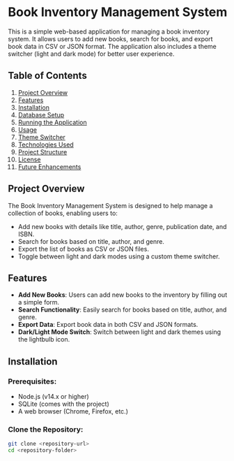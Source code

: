 # Book Inventory Management System

This is a simple web-based application for managing a book inventory system. It allows users to add new books, search for books, and export book data in CSV or JSON format. The application also includes a theme switcher (light and dark mode) for better user experience.

## Table of Contents

1. [Project Overview](#project-overview)
2. [Features](#features)
3. [Installation](#installation)
4. [Database Setup](#database-setup)
5. [Running the Application](#running-the-application)
6. [Usage](#usage)
7. [Theme Switcher](#theme-switcher)
8. [Technologies Used](#technologies-used)
9. [Project Structure](#project-structure)
10. [License](#license)
11. [Future Enhancements](#future-enhancements)

## Project Overview

The Book Inventory Management System is designed to help manage a collection of books, enabling users to:
- Add new books with details like title, author, genre, publication date, and ISBN.
- Search for books based on title, author, and genre.
- Export the list of books as CSV or JSON files.
- Toggle between light and dark modes using a custom theme switcher.

## Features

- **Add New Books**: Users can add new books to the inventory by filling out a simple form.
- **Search Functionality**: Easily search for books based on title, author, and genre.
- **Export Data**: Export book data in both CSV and JSON formats.
- **Dark/Light Mode Switch**: Switch between light and dark themes using the lightbulb icon.

## Installation

### Prerequisites:

- Node.js (v14.x or higher)
- SQLite (comes with the project)
- A web browser (Chrome, Firefox, etc.)

### Clone the Repository:

```bash
git clone <repository-url>
cd <repository-folder>
